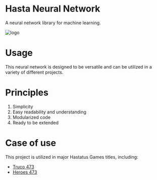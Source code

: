 # Hasta Neural Network
A neural network library for machine learning.

![logo](https://github.com/luc4smoreira/java_neural_network/assets/9322152/cb545120-c461-48b7-98a3-f0d08d116660)


# Usage
This neural network is designed to be versatile and can be utilized in a variety of different projects.


# Principles
1. Simplicity
2. Easy readability and understanding
4. Modularized code
5. Ready to be extended

# Case of use
This project is utilized in major Hastatus Games titles, including:

- [Truco 473](https://play.google.com/store/apps/details?id=air.com.br.hastatus.trucomineirolite)
- [Heroes 473](https://play.google.com/store/apps/details?id=com.truco473.heroes)


